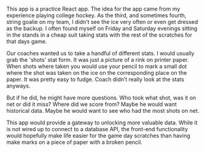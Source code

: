 This app is a practice React app. The idea for the app came from my experience playing college hockey. As the third, and sometimes fourth, string goalie on my team, I didn't see the ice very often or even get dressed as the backup. I often found myself on Friday and Saturday evenings sitting in the stands in a cheap suit taking stats with the rest of the scratches for that days game. 

Our coaches wanted us to take a handful of different stats. I would usually grab the 'shots' stat form. It was just a picture of a rink on printer paper. When shots where taken you would use your pencil to mark a small dot where the shot was taken on the ice on the corresponding place on the paper. It was pretty easy to fudge. Coach didn’t really look at the stats anyways. 

But if he did, he might have more questions. Who took what shot, was it on net or did it miss? Where did we score from? Maybe he would want historical data. Maybe he would want to see who had the most shots on net. 

This app would provide a gateway to unlocking more valuable data. While it is not wired up to connect to a database API, the front-end functionality would hopefully make life easier for the game day scratches than having make marks on a piece of paper with a broken pencil. 